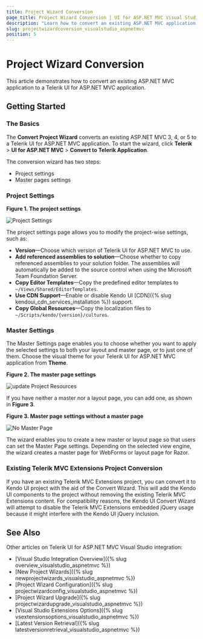 ```yaml
---
title: Project Wizard Conversion
page_title: Project Wizard Conversion | UI for ASP.NET MVC Visual Studio Integration
description: "Learn how to convert an existing ASP.NET MVC application to a Telerik UI for ASP.NET MVC application."
slug: projectwizardcoversion_visualstudio_aspnetmvc
position: 5
---
```


# Project Wizard Conversion

This article demonstrates how to convert an existing ASP.NET MVC application to a Telerik UI for ASP.NET MVC application.

## Getting Started

### The Basics

The **Convert Project Wizard** converts an existing ASP.NET MVC 3, 4, or 5 to a Telerik UI for ASP.NET MVC application. To start the wizard, click **Telerik** > **UI for ASP.NET MVC** > **Convert to Telerik Application**.

The conversion wizard has two steps:
- Project settings
- Master pages settings

### Project Settings

**Figure 1. The project settings**

![Project Settings](/aspnet-mvc/vs-integration/images/convert.png)

The project settings page allows you to modify the project-wise settings, such as:

- **Version**&mdash;Choose which version of Telerik UI for ASP.NET MVC to use.
- **Add referenced assemblies to solution**&mdash;Choose whether to copy referenced assemblies to your solution folder. The assemblies will automatically be added to the source control when using the Microsoft Team Foundation Server.
- **Copy Editor Templates**&mdash;Copy the predefined editor templates to `~/Views/Shared/EditorTemplates`.
- **Use CDN Support**&mdash;Enable or disable Kendo UI [CDN]({% slug kendoui_cdn_services_installation %}) support.
- **Copy Global Resources**&mdash;Copy the localization files to `~/Scripts/kendo/{version}/cultures`.

### Master Settings

The Master Settings page enables you to choose whether you want to apply the selected settings to both your layout and master page, or to just one of them. Choose the visual theme for your Telerik UI for ASP.NET MVC application from **Theme**.

**Figure 2. The master page settings**

![update Project Resources](/aspnet-mvc/vs-integration/images/convert2.png)

If you have neither a master nor a layout page, you can add one, as shown in **Figure 3**.

**Figure 3. Master page settings without a master page**

![No Master Page](/aspnet-mvc/vs-integration/images/no_master_page.png)

The wizard enables you to create a new master or layout page so that users can set the Master Page settings. Depending on the selected view engine, the wizard creates a master page for WebForms or layout page for Razor.

### Existing Telerik MVC Extensions Project Conversion

If you have an existing Telerik MVC Extensions project, you can convert it to Kendo UI project with the aid of the Convert Wizard. This will add the Kendo UI components to the project without removing the existing Telerik MVC Extensions content. For compatibility reasons, the Kendo UI Convert Wizard will attempt to disable the Telerik MVC Extensions embedded jQuery usage because it might interfere with the Kendo UI jQuery inclusion.

## See Also

Other articles on Telerik UI for ASP.NET MVC Visual Studio integration:

* [Visual Studio Integration Overview]({% slug overview_visualstudio_aspnetmvc %})
* [New Project Wizards]({% slug newprojectwizards_visualstudio_aspnetmvc %})
* [Project Wizard Configuration]({% slug projectwizardconfig_visualstudio_aspnetmvc %})
* [Project Wizard Upgrade]({% slug projectwizardupgrade_visualstudio_aspnetmvc %})
* [Visual Studio Extensions Options]({% slug vsextensionsoptions_visualstudio_aspnetmvc %})
* [Latest Version Retrieval]({% slug latestversionretrieval_visualstudio_aspnetmvc %})
